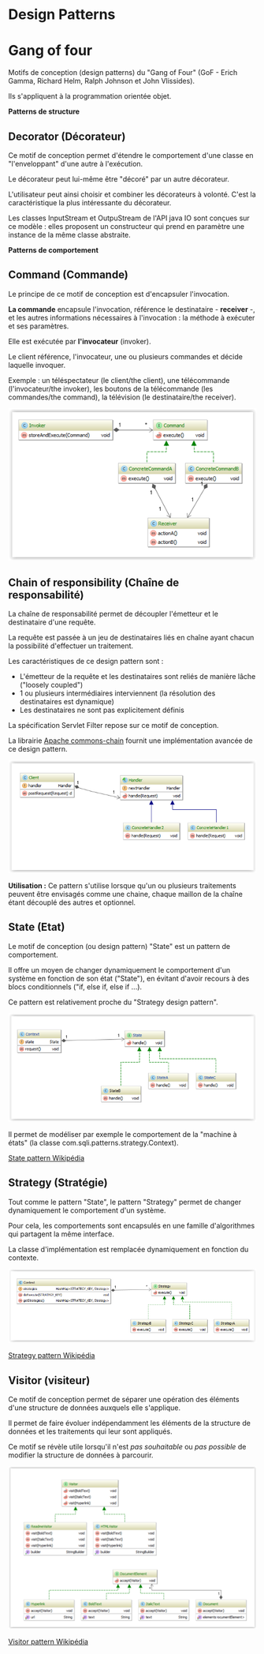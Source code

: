 Design Patterns
=====

# Gang of four

Motifs de conception (design patterns) du "Gang of Four" (GoF -  Erich Gamma, Richard Helm, Ralph Johnson et John Vlissides).

Ils s'appliquent à la programmation orientée objet.

**Patterns de structure**

## Decorator (Décorateur)

Ce motif de conception permet d'étendre le comportement d'une classe en "l'enveloppant" d'une autre à l'exécution. 

Le décorateur peut lui-même être "décoré" par un autre décorateur. 

L'utilisateur peut ainsi choisir et combiner les décorateurs à volonté. C'est la caractéristique la plus intéressante du décorateur. 
  
Les classes InputStream et OutpuStream de l'API java IO sont conçues sur ce modèle : elles proposent un constructeur qui prend en paramètre une instance de la même classe abstraite.
 
**Patterns de comportement**

## Command (Commande)

Le principe de ce motif de conception est d'encapsuler l'invocation. 

**La commande** encapsule l'invocation, référence le destinataire - **receiver** -, et les autres informations nécessaires à l'invocation : la méthode à exécuter et ses paramètres.

Elle est exécutée par **l'invocateur** (invoker).

Le client référence, l'invocateur, une ou plusieurs commandes et décide laquelle invoquer. 

Exemple : un téléspectateur (le client/the client), une télécommande (l'invocateur/the invoker), les boutons de la télécommande (les commandes/the command), la télévision (le destinataire/the receiver).

![Alt text](command-pattern/src/main/resources/command-pattern.PNG?raw=true "Command pattern")

## Chain of responsibility (Chaîne de responsabilité)

La chaîne de responsabilité permet de découpler l'émetteur et le destinataire d'une requête.

La requête est passée à un jeu de destinataires liés en chaîne ayant chacun la possibilité d'effectuer un traitement.

Les caractéristiques de ce design pattern sont :

* L'émetteur de la requête et les destinataires sont reliés de manière lâche ("loosely coupled")
* 1 ou plusieurs intermédiaires interviennent (la résolution des destinataires est dynamique)
* Les destinataires ne sont pas explicitement définis

La spécification Servlet Filter repose sur ce motif de conception.

La librairie [Apache commons-chain](http://commons.apache.org/proper/commons-chain/) fournit une implémentation avancée de ce design pattern. 

![Alt text](cor-pattern/src/main/resources/cor-pattern.PNG?raw=true "Chain of responsibility pattern")

**Utilisation :** Ce pattern s'utilise lorsque qu'un ou plusieurs traitements peuvent être envisagés comme une chaine, chaque maillon de la chaîne étant découplé des autres et optionnel.

## State (Etat)

Le motif de conception (ou design pattern) "State" est un pattern de comportement.

Il offre un moyen de changer dynamiquement le comportement d'un système en fonction de son état ("State"), en évitant d'avoir recours
à des blocs conditionnels ("if,  else if, else if ...).

Ce pattern est relativement proche du "Strategy design pattern".

![Alt text](state-pattern/src/main/resources/state-pattern-uml.PNG?raw=true "State pattern")

Il permet de modéliser par exemple le comportement de la "machine à états" (la classe com.sqli.patterns.strategy.Context).

[State pattern Wikipédia](http://en.wikipedia.org/wiki/State_pattern)

## Strategy (Stratégie)

Tout comme le pattern "State", le pattern "Strategy" permet de changer dynamiquement le comportement d'un système.
 
Pour cela, les comportements sont encapsulés en une famille d'algorithmes qui partagent la même interface. 

La classe d'implémentation est remplacée dynamiquement en fonction du contexte.

![Alt text](strategy-pattern/src/main/resources/strategy-pattern.PNG?raw=true "Strategy pattern")

[Strategy pattern Wikipédia](http://en.wikipedia.org/wiki/Strategy_pattern)

## Visitor (visiteur)

Ce motif de conception permet de séparer une opération des éléments d'une structure de données auxquels elle s'applique.

Il permet de faire évoluer indépendamment les éléments de la structure de données et les traitements qui leur sont appliqués.

Ce motif se révèle utile lorsqu'il n'est *pas souhaitable* ou *pas possible* de modifier la structure de données à parcourir.

![Alt text](visitor-pattern/src/main/resources/visitor-pattern.PNG?raw=true "Visitor pattern")

[Visitor pattern Wikipédia](http://en.wikipedia.org/wiki/Visitor_pattern)

 